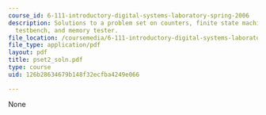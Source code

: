 ```yaml
---
course_id: 6-111-introductory-digital-systems-laboratory-spring-2006
description: Solutions to a problem set on counters, finite state machines, Verilog
  testbench, and memory tester.
file_location: /coursemedia/6-111-introductory-digital-systems-laboratory-spring-2006/126b28634679b148f32ecfba4249e066_pset2_soln.pdf
file_type: application/pdf
layout: pdf
title: pset2_soln.pdf
type: course
uid: 126b28634679b148f32ecfba4249e066

---
```

None